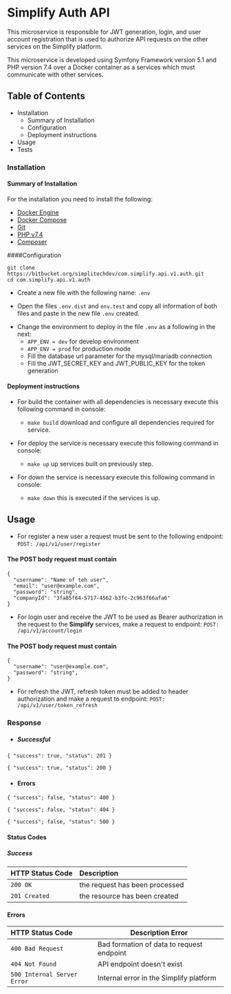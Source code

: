 # Simplify Auth API

This microservice is responsible for JWT generation, login, and user account registration that is used to authorize API requests on the other services on the Simplify platform.

This microservice is developed using Symfony Framework version 5.1 and PHP version 7.4 over a Docker container as a services which must communicate with other services.

## Table of Contents ##

* Installation
    * Summary of Installation
    * Configuration
    * Deployment instructions
* Usage
* Tests

### Installation ###

#### Summary of Installation
For the installation you need to install the following:

* [Docker Engine](https://docs.docker.com/engine/install/)
* [Docker Compose](https://docs.docker.com/compose/install/)
* [Git](https://git-scm.com/book/en/v2/Getting-Started-Installing-Git)
* [PHP v7.4]()
* [Composer](https://getcomposer.org/doc/00-intro.md)

####Configuration

```
git clone https://bitbucket.org/simplitechdev/com.simplify.api.v1.auth.git
cd com.simplify.api.v1.auth
```

* Create a new file with the following name:
  `.env`
- Open the files `.env.dist` and `env.test` and copy all information of both files and paste in the new file `.env` created.

* Change the environment to deploy in the file `.env` as a following in the next:
    - `APP_ENV = dev` for develop environment
    - `APP_ENV = prod` for production mode
    - Fill the database url parameter for the mysql/mariadb connection
    - Fill the JWT_SECRET_KEY and JWT_PUBLIC_KEY for the token generation

#### Deployment instructions

* For build the container with all dependencies is necessary execute this following command in console:
    - `make build` download and configure all dependencies required for service.


* For deploy the service is necessary execute this following command in console:
    - `make up` up services built on previously step.


* For down the service is necessary execute this following command in console:
    - `make down` this is executed if the services is up.

## Usage

- For register a new user a request must be sent to the following endpoint:   ```POST: /api/v1/user/register```
#### The POST body request must contain
```
{
  "username": "Name of teh user",
  "email": "user@example.com",
  "password": "string",
  "companyId": "3fa85f64-5717-4562-b3fc-2c963f66afa6"
}
```

- For login user and receive the JWT to be used as Bearer authorization in the request to the **Simplify** services, make a request to endpoint:   ```POST: /api/v1/account/login```
#### The POST body request must contain
```
{
  "username": "user@example.com",
  "password": "string",
}
```

- For refresh the JWT, refresh token must be added to header authorization and make a request to endpoint:   ```POST: /api/v1/user/token_refresh```

### Response

- ##### Successful

`{
"success": true,
"status": 201
}`

`{
"success": true,
"status": 200
}`

- #### Errors

`{
"success"; false,
"status": 400
}`


`{
"success"; false,
"status": 404
}`

`{
"success"; false,
"status": 500
}`

#### Status Codes

##### Success

| HTTP Status Code | Description |
|:-----------------|:------------|
|`200 OK` | the request has been processed |
|`201 Created` | the resource has been created |

#### Errors

| HTTP Status Code | Description Error |
|:-----------------|-------------|
|`400 Bad Request` | Bad formation of data to request endpoint|
|`404 Not Found` | API endpoint doesn't exist |
|`500 Internal Server Error` | Internal error in the Simplify platform  |